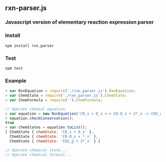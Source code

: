 ## rxn-parser.js

### Javascript version of elementary reaction expression parser

### Install

``` shell
npm install rxn_parser
```

### Test

```
npm test
```

### Example

``` javascript
> var RxnEquation = require('./rxn_parser.js').RxnEquation;
> var ChemState = require('./rxn_parser.js').ChemState;
> var ChemFormula = require('').ChemFormula;

// Operate chemial equation.
> var equation = new RxnEquation('CO_s + O_s <-> CO-O_s + 2*_s -> CO2_g + 2*_s');
> equation.checkConservation();
true
> var chemStates = equation.toList();
[ ChemState { chemState: 'CO_s + O_s' },
  ChemState { chemState: 'CO-O_s + *_s' },
  ChemState { chemState: 'CO2_g + 2*_s' } ]

// Operate chemical state...
// Operate chemical formual...
```
